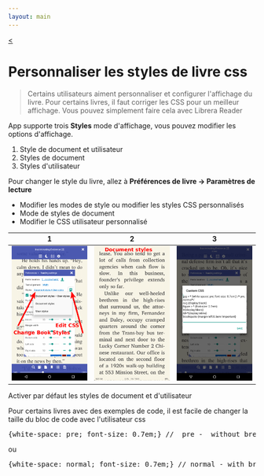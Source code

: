```yaml
---
layout: main
---
```

[<](/wiki/faq/fr)

# Personnaliser les styles de livre css

> Certains utilisateurs aiment personnaliser et configurer l&#39;affichage du livre. Pour certains livres, il faut corriger les CSS pour un meilleur affichage.
Vous pouvez simplement faire cela avec Librera Reader

App supporte trois __Styles__ mode d&#39;affichage, vous pouvez modifier les options d&#39;affichage.

1. Style de document et utilisateur
2. Styles de document
3. Styles d&#39;utilisateur

Pour changer le style du livre, allez à
__Préférences de livre -&gt; Paramètres de lecture__

* Modifier les modes de style ou modifier les styles CSS personnalisés
* Mode de styles de document
* Modifier le CSS utilisateur personnalisé

|1|2|3|
|-|-|-|
|![](1.png)|![](2.png)|![](3.png)|


Activer par défaut les styles de document et d&#39;utilisateur

Pour certains livres avec des exemples de code, il est facile de changer la taille du bloc de code avec l&#39;utilisateur css
<pre>
{white-space: pre; font-size: 0.7em;} //  pre -  without break lines
</pre>

ou

<pre>
{white-space: normal; font-size: 0.7em;} // normal - with break lines
</pre>
